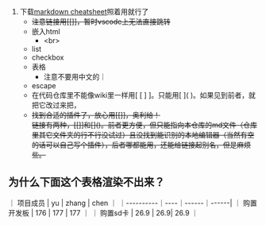1. 下载[markdown cheatsheet](https://guides.github.com/pdfs/markdown-cheatsheet-online.pdf)照着用就行了
    * ~~注意链接用[[]]，暂时vscode上无法直接跳转~~
    * 嵌入html
        * \<br>
    * list
    * checkbox
    * 表格
        * 注意不要用中文的｜
    * escape
    * 在代码仓库里不能像wiki里一样用[ [ ] ]。只能用\[ ]( )。如果见到前者，就把它改过来把，
    * ~~找到合适的插件了，放心用\[[]]，奥利给！~~<br>~~链接有两种，[[]]和\[]()。前者更方便，但只能指向本仓库的md文件（仓库里其它文件夹的行不行没试过）且没找到能识别的本地编辑器（当然有空的话可以自己写个插件），后者哪都能用，还能给链接起别名，但是麻烦些。~~



    
## 为什么下面这个表格渲染不出来？

｜ 项目成员 | yu | zhang | chen ｜
｜----------｜----｜------｜------|
｜ 购置开发板 | 176 | 177 | 177 ｜
｜ 购置sd卡 | 26.9 | 26.9| 26.9 ｜